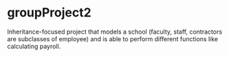 # groupProject2
Inheritance-focused project that models a school (faculty, staff, contractors are subclasses of employee) and is able to perform different functions like calculating payroll. 
